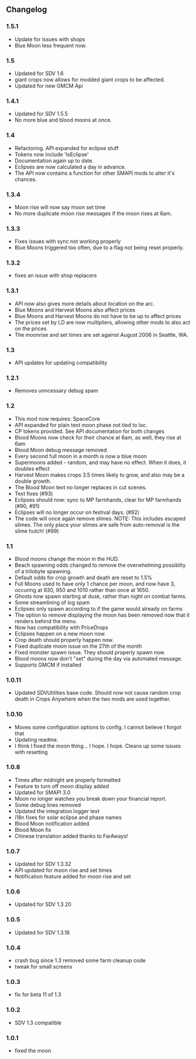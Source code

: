 ## Changelog
### 1.5.1
- Update for issues with shops
- Blue Moon less frequent now.

### 1.5
- Updated for SDV 1.6
- giant crops now allows for modded giant crops to be affected.
- Updated for new GMCM Api

### 1.4.1
- Updated for SDV 1.5.5
- No more blue and blood moons at once.

### 1.4
 - Refactoring. API expanded for eclipse stuff
 - Tokens now include 'IsEclipse'
 - Documentation again up to date.
 - Eclipses are now calculated a day in advance.
 - The API now contains a function for other SMAPI mods to alter it's chances.

### 1.3.4
 - Moon rise will now say moon set time
 - No more duplicate moon rise messages if the moon rises at 6am.

### 1.3.3
 - Fixes issues with sync not working properly
 - Blue Moons triggered too often, due to a flag not being reset properly.

### 1.3.2
 - fixes an issue with shop replacers

### 1.3.1
- API now also gives more details about location on the arc.
- Blue Moons and Harvest Moons also affect prices
- Blue Moons and Harvest Moons do not have to be up to affect prices
- The prices set by LD are now multipliers, allowing other mods to also act on the prices
- The moonrise and set times are set against August 2006 in Seattle, WA.

### 1.3
- API updates for updating compatibility

### 1.2.1
- Removes unncessary debug spam

### 1.2
- This mod now requires: SpaceCore
- API expanded for plain text moon phase not tied to loc.
- CP tokens provided. See API documentation for both changes
- Blood Moons now check for their chance at 6am, as well, they rise at 6am
- Blood Moon debug message removed
- Every second full moon in a month is now a blue moon
- Supermoons added - random, and may have no effect. When it does, it doubles effect
- Harvest Moon makes crops 3.5 times likely to grow, and also may be a double growth.
- The Blood Moon text no longer replaces in cut scenes.
- Text fixes (#93)
- Eclipses should now: sync to MP farmhands, clear for MP farmhands (#90, #91)
- Eclipses will no longer occur on festival days. (#92)
- The code will once again remove slimes. NOTE: This includes escaped slimes. The only place your slimes are safe from auto-removal is the slime hutch! (#99)

### 1.1

- Blood moons change the moon in the HUD.
- Beach spawning odds changed to remove the overwhelming possiblity of a trilobyte spawning.
- Default odds for crop growth and death are reset to 1.5%
- Full Moons used to have only 1 chance per moon, and now have 3, occuring at 930, 950 and 1010 rather than once at 1650.
- Ghosts now spawn starting at dusk, rather than night on combat farms.
- Some streamlining of log spam
- Eclipses only spawn according to if the game would already on farms
- The option to remove displaying the moon has been removed now that it renders behind the menu.
- Now has compatibility with PriceDrops
- Eclipses happen on a new moon now.
- Crop death should properly happen now.
- Fixed duplicate moon issue on the 27th of the month
- Fixed monster spawn issue. They should properly spawn now.
- Blood moons now don't "set" during the day via automated message.
- Supports GMCM if installed

### 1.0.11

- Updated SDVUtilities base code. Should now not cause random crop death in Crops Anywhere when the two mods are used together.

### 1.0.10

- Moves some configuration options to config. I cannot believe I forgot that
- Updating readme.
- I think I fixed the moon thing... I hope. I hope. Cleans up some issues with resetting

### 1.0.8

- Times after midnight are properly formatted
- Feature to turn off moon display added
- Updated for SMAPI 3.0
- Moon no longer watches you break down your financial report.
- Some debug lines removed
- Updated the integration logger text
- i18n fixes for solar eclipse and phase names
- Blood Moon notification added
- Blood Moon fix
- Chinese translation added thanks to FarAways!

### 1.0.7

- Updated for SDV 1.3.32
- API updated for moon rise and set times
- Notification feature added for moon rise and set

### 1.0.6

- Updated for SDV 1.3.20

### 1.0.5

- Updated for SDV 1.3.16

### 1.0.4

- crash bug since 1.3 removed some farm cleanup code
- tweak for small screens

### 1.0.3

- fix for beta 11 of 1.3

### 1.0.2

- SDV 1.3 compatible

### 1.0.1

- fixed the moon
